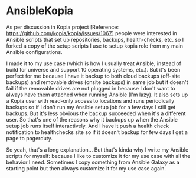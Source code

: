 # AnsibleKopia

As per discussion in Kopia project [Reference: https://github.com/kopia/kopia/issues/1067] people were interested in Ansible scripts that set up repositories, backups, health-checks, etc. so I forked a copy of the setup scripts I use to setup kopia role from my main Ansible configurations.

I made it to my use case (which is how I usually treat Ansible, instead of build for universe and support 10 operating systems, etc.). But it's been perfect for me because I have it backup to both cloud backups (off-site backups) and removable drives (onsite backups) in same job but it doesn't fail if the removable drives are not plugged in because I don't want to always have them attached when running Ansible (I'm lazy). It also sets up a Kopia user with read-only access to locations and runs periodically backups so if I don't run my Ansible setup job for a few days I still get backups. But it's less obvious the backup succeeded when it's a different user. So that's one of the reasons why it backups up when the Ansible setup job runs itself interactively. And I have it push a health check notification to healthchecks site so if it doesn't backup for few days I get a page to pagerduty.

So yeah, that's a long explanation... But that's kinda why I write my Ansible scripts for myself: because I like to customize it for my use case with all the behavior I need. Sometimes I copy something from Ansible Galaxy as a starting point but then always customize it for my use case again.
